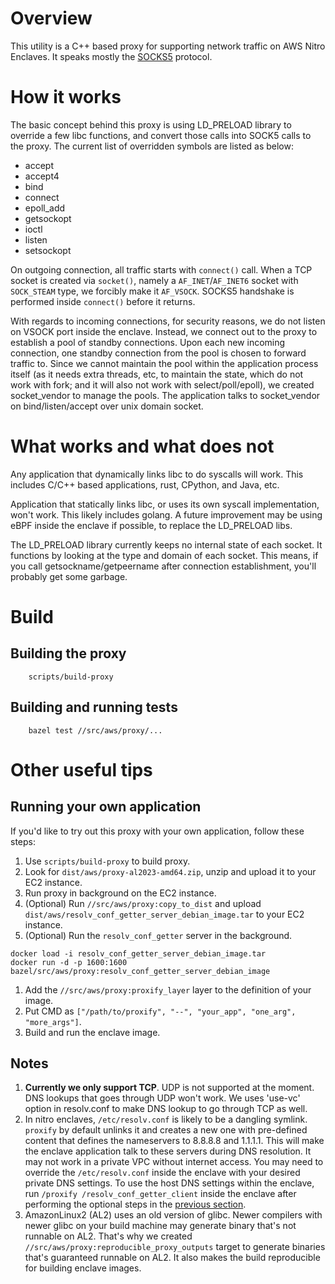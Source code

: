 # Overview

This utility is a C++ based proxy for supporting network traffic on AWS Nitro Enclaves. It speaks
mostly the [SOCKS5](https://www.rfc-editor.org/rfc/rfc1928) protocol.

# How it works

The basic concept behind this proxy is using LD_PRELOAD library to override a few libc functions,
and convert those calls into SOCK5 calls to the proxy. The current list of overridden symbols are
listed as below:

-   accept
-   accept4
-   bind
-   connect
-   epoll_add
-   getsockopt
-   ioctl
-   listen
-   setsockopt

On outgoing connection, all traffic starts with `connect()` call. When a TCP socket is created via
`socket()`, namely a `AF_INET`/`AF_INET6` socket with `SOCK_STEAM` type, we forcibly make it
`AF_VSOCK`. SOCKS5 handshake is performed inside `connect()` before it returns.

With regards to incoming connections, for security reasons, we do not listen on VSOCK port inside
the enclave. Instead, we connect out to the proxy to establish a pool of standby connections. Upon
each new incoming connection, one standby connection from the pool is chosen to forward traffic to.
Since we cannot maintain the pool within the application process itself (as it needs extra threads,
etc, to maintain the state, which do not work with fork; and it will also not work with
select/poll/epoll), we created socket_vendor to manage the pools. The application talks to
socket_vendor on bind/listen/accept over unix domain socket.

# What works and what does not

Any application that dynamically links libc to do syscalls will work. This includes C/C++ based
applications, rust, CPython, and Java, etc.

Application that statically links libc, or uses its own syscall implementation, won't work. This
likely includes golang. A future improvement may be using eBPF inside the enclave if possible, to
replace the LD_PRELOAD libs.

The LD_PRELOAD library currently keeps no internal state of each socket. It functions by looking at
the type and domain of each socket. This means, if you call getsockname/getpeername after connection
establishment, you'll probably get some garbage.

# Build

## Building the proxy

```shell
    scripts/build-proxy
```

## Building and running tests

```shell
    bazel test //src/aws/proxy/...
```

# Other useful tips

## Running your own application

If you'd like to try out this proxy with your own application, follow these steps:

1. Use `scripts/build-proxy` to build proxy.
1. Look for `dist/aws/proxy-al2023-amd64.zip`, unzip and upload it to your EC2 instance.
1. Run proxy in background on the EC2 instance.
1. (Optional) Run `//src/aws/proxy:copy_to_dist` and upload
   `dist/aws/resolv_conf_getter_server_debian_image.tar` to your EC2 instance.
1. (Optional) Run the `resolv_conf_getter` server in the background.

```shell
docker load -i resolv_conf_getter_server_debian_image.tar
docker run -d -p 1600:1600 bazel/src/aws/proxy:resolv_conf_getter_server_debian_image
```

1. Add the `//src/aws/proxy:proxify_layer` layer to the definition of your image.
1. Put CMD as `["/path/to/proxify", "--", "your_app", "one_arg", "more_args"]`.
1. Build and run the enclave image.

## Notes

1. **Currently we only support TCP**. UDP is not supported at the moment. DNS lookups that goes
   through UDP won't work. We uses 'use-vc' option in resolv.conf to make DNS lookup to go through
   TCP as well.
1. In nitro enclaves, `/etc/resolv.conf` is likely to be a dangling symlink. `proxify` by default
   unlinks it and creates a new one with pre-defined content that defines the nameservers to 8.8.8.8
   and 1.1.1.1. This will make the enclave application talk to these servers during DNS resolution.
   It may not work in a private VPC without internet access. You may need to override the
   `/etc/resolv.conf` inside the enclave with your desired private DNS settings. To use the host DNS
   settings within the enclave, run `/proxify /resolv_conf_getter_client` inside the enclave after
   performing the optional steps in the [previous section](#running-your-own-application).
1. AmazonLinux2 (AL2) uses an old version of glibc. Newer compilers with newer glibc on your build
   machine may generate binary that's not runnable on AL2. That's why we created
   `//src/aws/proxy:reproducible_proxy_outputs` target to generate binaries that's guaranteed
   runnable on AL2. It also makes the build reproducible for building enclave images.
